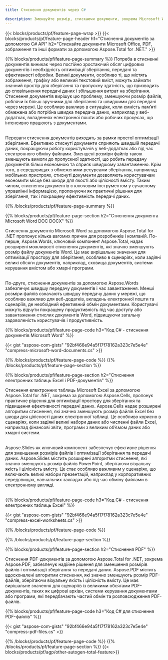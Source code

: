 ```yaml
---
title: Стиснення документів через C#

description: Зменшуйте розмір, стискаючи документи, зокрема Microsoft Word, Excel, PowerPoint, PDF і зображення, за допомогою програми C#. Перевірте результат стиснення онлайн.
---
```


{{< blocks/products/pf/feature-page-wrap >}}
{{< blocks/products/pf/feature-page-header h1="Стиснення документів за допомогою C# API" h2="Стискайте документи Microsoft Office, PDF, зображення та інші формати за допомогою Aspose.Total for .NET." >}}

{{% blocks/products/pf/feature-page-summary %}}
Потреба в стисненні документів виникає через постійно зростаючий обсяг цифрових документів і необхідність оптимізації зберігання, передачі та ефективності обробки. Великі документи, особливо ті, що містять зображення, графіку або великий текстовий вміст, можуть займати значний простір для зберігання та пропускну здатність, що призводить до сповільнення передачі даних і збільшення витрат на зберігання. Стиснення документів вирішує цю проблему, зменшуючи розмір файлів, роблячи їх більш зручними для зберігання та швидшими для передачі через мережі. Це особливо важливо в ситуаціях, коли ємність пам’яті обмежена або потрібна швидка передача даних, наприклад у веб-додатках, вкладеннях електронної пошти або робочих процесах, що інтенсивно працюють з документами.
<br /> <br />

Переваги стиснення документів виходять за рамки простої оптимізації зберігання. Ефективно стиснуті документи сприяють швидшій передачі даних, покращуючи роботу користувачів у веб-додатках або під час електронного обміну файлами. Зменшені розміри файлів також зменшують вимоги до пропускної здатності, що робить передачу документів більш економною та сприяє швидшому завантаженню. Крім того, в середовищах з обмеженими ресурсами зберігання, наприклад мобільних пристроях, стиснуті документи дозволяють користувачам економити місце без шкоди для якості або цілісності вмісту. Таким чином, стиснення документів є ключовим інструментом у сучасному управлінні інформацією, пропонуючи як практичні рішення для зберігання, так і покращену ефективність передачі даних.

{{% /blocks/products/pf/feature-page-summary  %}}

{{% blocks/products/pf/feature-page-section  h2="Стиснення документа Microsoft Word DOC DOCX" %}}

Стиснення документів Microsoft Word за допомогою Aspose.Total for .NET пропонує кілька вагомих причин для розробників і компаній. По-перше, Aspose.Words, ключовий компонент Aspose.Total, надає розширені можливості стиснення документів, які значно зменшують розмір файлу документів Word. Це має вирішальне значення для оптимізації простору для зберігання, особливо в сценаріях, коли задіяні великі обсяги документів, наприклад, сховища документів, системи керування вмістом або хмарні програми.<br /><br />

По-друге, стиснення документів за допомогою Aspose.Words забезпечує швидшу передачу документів і час завантаження. Менші розміри файлів означають швидшу передачу даних у мережі, що особливо важливо для веб-додатків, вкладень електронної пошти та сценаріїв, де необхідний ефективний обмін документами. Користувачі можуть відчути покращену продуктивність під час доступу або завантаження стислих документів Word, підвищуючи загальну задоволеність користувачів і продуктивність.

{{% blocks/products/pf/feature-page-code h3="Код C# - стиснення документів Microsoft Word" %}}

{{< gist "aspose-com-gists" "92bf466e94a5f17f78162a323c7e5e4e" "compress-microsoft-word-documents.cs" >}}

{{% /blocks/products/pf/feature-page-code  %}}
{{% /blocks/products/pf/feature-page-section %}}

{{% blocks/products/pf/feature-page-section  h2="Стиснення електронних таблиць Excel і PDF-документів" %}}

Стиснення електронних таблиць Microsoft Excel за допомогою Aspose.Total for .NET, зокрема за допомогою Aspose.Cells, пропонує практичне рішення для оптимізації простору для зберігання та підвищення ефективності передачі даних. Aspose.Cells надає розширені алгоритми стиснення, які значно зменшують розмір файлів Excel без шкоди для цілісності даних електронної таблиці. Це особливо корисно в сценаріях, коли задіяні великі набори даних або численні файли Excel, наприклад фінансові звіти, програми з великим об’ємом даних або хмарні системи.<br /><br />

Aspose.Slides як ключовий компонент забезпечує ефективне рішення для зменшення розмірів файлів і оптимізації зберігання та передачі даних. Aspose.Slides містить розширені алгоритми стиснення, які значно зменшують розмір файлів PowerPoint, зберігаючи візуальну якість і цілісність вмісту. Це стає особливо важливим у сценаріях, що включають великі набори презентацій, наприклад у корпоративних середовищах, навчальних закладах або під час обміну файлами в електронному вигляді.<br /><br />

{{% blocks/products/pf/feature-page-code h3="Код C# - стиснення електронних таблиць Excel" %}}

{{< gist "aspose-com-gists" "92bf466e94a5f17f78162a323c7e5e4e" "compress-excel-worksheets.cs" >}}

{{% /blocks/products/pf/feature-page-code  %}}

{{% /blocks/products/pf/feature-page-section %}}

{{% blocks/products/pf/feature-page-section  h2="Стиснення PDF" %}}

Стиснення PDF-документів за допомогою Aspose.Total for .NET, зокрема Aspose.PDF, забезпечує надійне рішення для зменшення розмірів файлів і оптимізації зберігання та передачі даних. Aspose.PDF містить вдосконалені алгоритми стиснення, які значно зменшують розмір PDF-файлів, зберігаючи візуальну якість і цілісність вмісту. Це має вирішальне значення для сценаріїв із великими обсягами PDF-документів, таких як цифрові архіви, системи керування документами або програми, які передбачають частий обмін та розповсюдження PDF-файлів. 

{{% blocks/products/pf/feature-page-code h3="Код C# для стиснення PDF-файлів" %}}

{{< gist "aspose-com-gists" "92bf466e94a5f17f78162a323c7e5e4e" "compress-pdf-files.cs" >}}

{{% /blocks/products/pf/feature-page-code  %}}
{{% /blocks/products/pf/feature-page-section %}}
{{< blocks/products/pf/agp/other-autogen-total-feature>}}